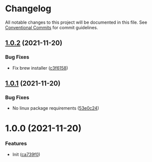 # Changelog

All notable changes to this project will be documented in this file. See
[Conventional Commits](https://conventionalcommits.org) for commit guidelines.

## [1.0.2](https://github.com/stenic/mk-inject/compare/v1.0.1...v1.0.2) (2021-11-20)


### Bug Fixes

* Fix brew installer ([c3f6158](https://github.com/stenic/mk-inject/commit/c3f615813c530bc953065cb3bba206d8c8e0b9f3))

## [1.0.1](https://github.com/stenic/mk-inject/compare/v1.0.0...v1.0.1) (2021-11-20)


### Bug Fixes

* No linux package requirements ([53e0c24](https://github.com/stenic/mk-inject/commit/53e0c24dbc7837e7e2f18b9514085aed8d9d2a16))

# 1.0.0 (2021-11-20)


### Features

* Init ([ca739f0](https://github.com/stenic/mk-inject/commit/ca739f00f0e1e345879f249d88d6de98d8e34e5c))
